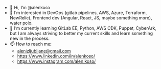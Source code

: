 - 👋 Hi, I’m @alenkoso
- 👀 I’m interested in DevOps (gitlab pipelines, AWS, Azure, Terraform, NewRelic), Frontend dev (Angular, React, JS, maybe something more), water polo.
- 🌱 I’m currently learning GitLab EE, Python, AWS CDK, Puppet, CyberArk, but I am always striving to better my current skills and learn something new in the process.
- 📫 How to reach me: 
   - alenizljubljane@gmail.com
   - https://www.linkedin.com/in/alenkoso/
   - https://www.instagram.com/alen.koso/

<!---
alenkoso/alenkoso is a ✨ special ✨ repository because its `README.md` (this file) appears on your GitHub profile.
You can click the Preview link to take a look at your changes.
--->
